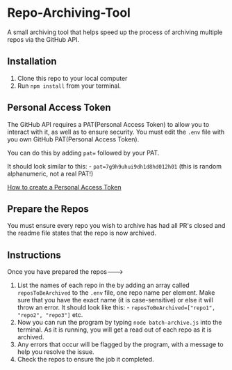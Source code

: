 # Repo-Archiving-Tool

A small archiving tool that helps speed up the process of archiving multiple repos via the GitHub API.

## Installation

1. Clone this repo to your local computer
2. Run `npm install` from your terminal.


## Personal Access Token 

The GitHub API requires a PAT(Personal Access Token) to allow you to interact with it, as well as to ensure security. 
You must edit the `.env` file with you own GitHub PAT(Personal Access Token). 

You can do this by adding `pat=` 
followed by your PAT.

It should look similar to this: -
`pat=7g9h9uhui9dh1d8hd012h01` (this is random alphanumeric, not a real PAT!)

[How to create a Personal Access Token](https://docs.github.com/en/authentication/keeping-your-account-and-data-secure/managing-your-personal-access-tokens)
## Prepare the Repos

You must ensure every repo you wish to archive has had all PR's closed and the readme file states that the 
repo is now archived. 

## Instructions 

Once you have prepared the repos--->

1. List the names of each repo in the by adding an array called `reposToBeArchived` to the `.env` file, one repo name per 
   element. Make sure that you have the exact name (it is case-sensitive) or else it will throw an error. It should 
   look like this: - 
   `reposToBeArchived=["repo1", "repo2", "repo3"]` etc. 
2. Now you can run the program by typing `node batch-archive.js` into the terminal. As it is running, you will get 
   a read out of each repo as it is archived.
3. Any errors that occur will be flagged by the program, with a message to help you resolve the issue.
4. Check the repos to ensure the job it completed.

